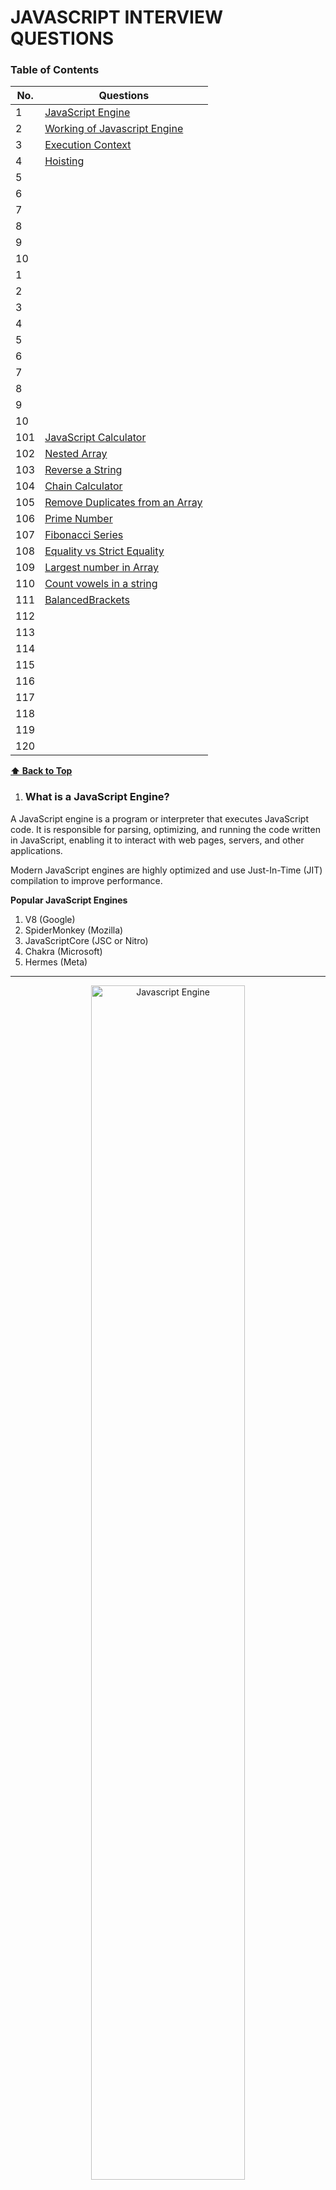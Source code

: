 # JAVASCRIPT INTERVIEW QUESTIONS 
### Table of Contents

| No. | Questions |
| --- | --------- |
| 1 | [JavaScript Engine](#What-is-a-JavaScript-Engine) |
| 2 | [Working of Javascript Engine](#How-Does-a-JavaScript-Engine-Work) |
| 3 | [Execution Context](#what-is-execution-context-) |
| 4 | [Hoisting](#Hoisting) |
| 5 | [](#) |
| 6 | [](#) |
| 7 | [](#) |
| 8 | [](#) |
| 9 | [](#) |
| 10 | [](#) |
| 1 | [](#) |
| 2 | [](#) |
| 3 | [](#) |
| 4 | [](#) |
| 5 | [](#) |
| 6 | [](#) |
| 7 | [](#) |
| 8 | [](#) |
| 9 | [](#) |
| 10 | [](#) |
| 101 | [JavaScript Calculator](#JavaScript-Calculator) |
| 102 | [Nested Array](#Nested-Array) |
| 103 | [Reverse a String](#Reverse-a-String) |
| 104 | [Chain Calculator](#Chain-Calculator) |
| 105 | [Remove Duplicates from an Array](#Remove-Duplicates-from-an-Array) |
| 106 | [Prime Number](#Prime-Number) |
| 107 | [Fibonacci Series](#Fibonacci-Series) |
| 108 | [Equality vs Strict Equality](#Equality-vs-Strict-Equality) |
| 109 | [Largest number in Array](#Largest-number-in-Array) |
| 110 | [Count vowels in a string](#Count-vowels-in-a-string) |
| 111 | [BalancedBrackets](#Balanced-Brackets) |
| 112 | [](#) |
| 113 | [](#) |
| 114 | [](#) |
| 115 | [](#) |
| 116 | [](#) |
| 117 | [](#) |
| 118 | [](#) |
| 119 | [](#) |
| 120 | [](#) |



**[⬆ Back to Top](#table-of-contents)**

1. ### What is a JavaScript Engine?
A JavaScript engine is a program or interpreter that executes JavaScript code. It is responsible for parsing, optimizing, and running the code written in JavaScript, enabling it to interact with web pages, servers, and other applications.

Modern JavaScript engines are highly optimized and use Just-In-Time (JIT) compilation to improve performance.

**Popular JavaScript Engines**
1. V8 (Google)
2. SpiderMonkey (Mozilla)
3. JavaScriptCore (JSC or Nitro)
4. Chakra (Microsoft)
5. Hermes (Meta)

---
<div>
<p align="center">
    <img src="./images/jsEngine_flow.png" alt="Javascript Engine" width="70%">
</p>
</div>

---
**[⬆ Back to Top](#table-of-contents)**




2. ### How Does a JavaScript Engine Work?

**Parsing:**
The engine reads the JavaScript code (source code) and converts it into an abstract syntax tree (AST), a structured representation of the code.

**Compilation:**
Instead of interpreting JavaScript directly (line-by-line), modern engines use JIT compilation, where the code is compiled into machine code during execution for faster performance.

**Execution:**
The compiled machine code is executed, and the JavaScript program runs.

**Optimization:**
Engines continuously analyze the running code and optimize it for better performance, adapting to frequently executed paths (hot code).

**[⬆ Back to Top](#table-of-contents)**





3. ### What is Execution context ?
In JavaScript, the execution context is the environment in which JavaScript code is evaluated and executed. It determines:
1. What data is accessible (variables, functions, objects).
2. How the code behaves in a specific context.
Every time a function is invoked, or the global code is executed, an execution context is created.
---
<div>
<p align="center">
    <img src="./images/executionContext.png" alt="Javascript Engine" width="70%">
</p>
</div>

---
**TYPES of Execution Context**
1. Global Execution Context (GEC)
2. Function Execution Context (FEC)
3. Eval Execution Context (rare)

**PHASES of Execution Context**

Each execution context goes through two phases:

**Creation Phase:**
1. Memory is allocated for variables and functions.
2. Variables are set to undefined (hoisting).
3. Functions are stored in their entirety (hoisting).
4. this is determined based on the context.

**Execution Phase:**
1. Code is executed line by line.
2. Variables are assigned their actual values.

**COMPONENTS of an Execution Context**

**Variable Environment:**
1. Stores variables, function declarations, and the outer environment reference.

**Lexical Environment:**
1. The structure holding the local variables and functions.
2. Considers the location of variables in the source code.

**this Binding:**
1. Refers to the object associated with the execution context.
2. In the global context, this refers to the global object (window or global).
3. Inside functions, it depends on how the function is called (e.g., method call, arrow function).

**Execution Context STACK (Call Stack)**
JavaScript uses a call stack to manage execution contexts. When a function is called:

1. A new execution context is created and added to the stack.
2. When the function finishes execution, its context is removed from the stack.

**Examples**
```javascript
     var name = "Jack";                  
    console.log("Global Execution Context : var name ");

    function greeting() {
        console.log('Execution context starts : greeting')
        console.log("GREETING");
        sayHi();
        console.log('Execution context ends : greeting')
    }

    function sayHi() {
        console.log('Execution context starts : sayHi')
        console.log("HI " , name.toUpperCase() , 'HOW ARE YOU ? ' );
        console.log('Execution context ends : sayHi')
    }

    greeting();
    console.log("Global Execution Context");

```
Execution Steps:
1. STEP 1: The GEC is created and pushed on the execution stack as the global() object.
2. STEP 2: The greeting() function is invoked and pushed on the stack.
3. STEP 2: The sayHi() function is invoked and pushed on the stack.
4. STEP 3: The sayHi() function is popped off the stack.
5. STEP 3: The greetings() function is popped off the stack.
---
<div>
<p align="center">
    <img src="./images/executionStack.png" alt="Javascript Engine" width="70%">
</p>
</div>

---


Visualizing Execution Context
```javascript
    function greet() {
        let name = "John";
        console.log("Hello, " + name);
    }

    greet();
```
1. Global Execution Context:
    a. greet is defined.
2. Function Execution Context for greet:
    a. name is stored in memory.
    b. console.log() executes.

**[⬆ Back to Top](#table-of-contents)**





4. ### Hoisting

**[⬆ Back to Top](#table-of-contents)**





101. ### JavaScript Calculator
Write a program to make a calculator using simple javascript, html, css.

**[⬆ Back to Top](#table-of-contents)**

102. ### Nested Array
Write a program to flatten a nested array.
[[2,3],[2,6,7,9],87,12,[23,[56,22,[45,66,78]]]]

Using Array.flat():
```javascript
   const nestedArray = [[2,3],[2,6,7,9],87,12,[23,[56,22,[45,66,78]]]];
   var result = nestedArray.flat(Infinity);
   console.log(result);
```

Using for loop: 
```javascript
   const nestedArray = [[2,3],[2,6,7,9],87,12,[23,[56,22,[45,66,78]]]];
   result = flattenTheArray(nestedArray);
   console.log(result);

    function flattenTheArray(arr){
        let flatArray = [];
        for(let i=0;i<arr.length;i++){
            if(Array.isArray(arr[i])){
                flatArray = flatArray.concat(flattenTheArray(arr[i]))
            }else{
                flatArray.push(arr[i]);
            }
        }
        return flatArray;
    }
```

Using reduce method: 
```javascript
   result = flattenTheArrayUsingReduce(nestedArray);
   console.log(result);

   function flattenTheArrayUsingReduce(arr){
        return arr.reduce((acc, item)=>{
            return acc.concat(Array.isArray(item)? flattenTheArrayUsingReduce(item):item)
        }, []); 
    }
```

**[⬆ Back to Top](#table-of-contents)**

103. ### Reverse a String
Write a program to reverse a string


```javascript
const input = "uzbekistan";

//Method1 
var result = input.split('').reverse().flat().join('');
console.log("Using short method : ", result);


//Method2
function reverseTheString(str){
    let reversedStr='';
    for(let i=str.length-1;i>=0;i--){
        reversedStr+=str[i];
    }
    return reversedStr
}
result=(reverseTheString(input));
console.log('Using for loop : ', result)
```

**[⬆ Back to Top](#table-of-contents)**

104. ### Chain Calculator
Write a program to make a chain calculator in javascript

```javascript
class ChainCalculator {
    constructor(value = 0) {
      this.value = value;
    }
  
    add(num) {
      this.value += num;
      return this; // Enable chaining
    }
  
    subtract(num) {
      this.value -= num;
      return this;
    }
  
    multiply(num) {
      this.value *= num;
      return this;
    }
  
    divide(num) {
      if (num === 0) {
        throw new Error("Cannot divide by zero");
      }
      this.value /= num;
      return this;
    }
  
    reset() {
      this.value = 0;
      return this;
    }
  
    getResult() {
      return this.value;
    }
  }
  
  
  const calculator = new ChainCalculator();
  const result = calculator
    .add(20)         
    .subtract(5)     
    .multiply(10)     
    .divide(4)      
    .getResult();    
  
  console.log("Result :  ",  result); 
```

**[⬆ Back to Top](#table-of-contents)**

105. ### Remove Duplicates from an Array
Write a program to remove duplicates from an array 
[1,4,5,6,98,56,76,22,98,5]

```javascript
    const input = [1,4,5,6,98,56,76,22,98,5];


    //Method1 
    var uniqueArray = [...new Set(input)];
    console.log("Using Set : ", uniqueArray);


    //Method2
    function removeDuplicates(arr){
        let result=[];
        arr.forEach(item => {
            if(!result.includes(item)){
                result.push(item)
            }
        })
        return result
    }
    uniqueArray=removeDuplicates(input);
    console.log('Using for each : ', uniqueArray)
```

**[⬆ Back to Top](#table-of-contents)**

106. ### Check if Prime number
Write a program to check if given number is prime or not.

```javascript
    const input = 29;

    function isPrime(num){
        if(num<1) return false;
        if(num===2)  return true;
        for(let i =2 ; i<Math.sqrt(num);i++){
            if(num%i === 0) return false;
        }
        return true;
    }

    result=isPrime(input);
    console.log('Is prime ?  ', result)
```

**[⬆ Back to Top](#table-of-contents)**

107. ### Fibonacci Series
Write a program to generate a fibonacci series for n numbers given.
Take input = 15. Generate a sequence of 15count. Result should be Result shoud be [0,1,1,2,3,5,8,13,21,34,55,89,144,233,377]

```javascript
    input = 15;

    function fibonacciSeries(num){
        console.log(num)
        let series = [0,1];
        for(let i=0; i<num-2; i++){
            series.push(series[i]+ series[i+1]);
        }
        return series;
    }

    console.log('Series upto is', fibonacciSeries(input));
```

**[⬆ Back to Top](#table-of-contents)**

108. ### Equality vs Strict Equality
Few examples of comparison between == and ===

```javascript
    console.log("Object and Primitive Comparison")
    const obj = { key: 'value' };
    console.log(obj == '[object Object]'); // true
    console.log(obj === '[object Object]'); // false
```

```javascript
    console.log("Equality and Type Coercion")
    console.log(0 == false); // true
    console.log(0 === false); // false
    console.log('' == false); // true
    console.log('' === false); // false
```

```javascript
    console.log("Complex Coercion with Arrays")
    console.log([] == 0); // true
    console.log([] === 0); // false
    console.log([1] == 1); // true
    console.log([1] === 1); // false
    console.log([1, 2] == '1,2'); // true
    console.log([1, 2] === '1,2'); // false
```

```javascript
    console.log("Implicit Conversion with null and undefined")
    console.log(null == undefined); // true
    console.log(null === undefined); // false
    console.log(null == 0); // false
    console.log(undefined == 0); // false
    console.log(undefined === 0); // false
```

```javascript
    console.log("Edge Cases with NaN");
    console.log(NaN == NaN); // false
    console.log(NaN === NaN); // false
    console.log(isNaN(NaN)); // true
    console.log(Number.isNaN(NaN)); // true
```

```javascript
    console.log("Comparing Functions")
    function funcA() {}
    function funcB() {}
    console.log(funcA == funcB); // ?
    console.log(funcA === funcB); // ?
    console.log(funcA == funcA); // ?
    console.log(funcA === funcA); // ?
```

```javascript
    console.log("String and Number Comparisons")
    console.log('42' == 42); // true
    console.log('42' === 42); // false
    console.log('0x2A' == 42); // true
    console.log('0x2A' === 42); // false
```

```javascript
    console.log("Dynamic Values");
    let a = true;
    let b = '1';
    console.log(a == b); // true
    console.log(a === b); // false

    b = 1;
    console.log(a == b); // true
    console.log(a === b); // false

    b = true;
    console.log(a == b); // true
    console.log(a === b); // true
```

```javascript
    console.log("Symbol Comparisons");
    const sym1 = Symbol('id');
    const sym2 = Symbol('id');
    console.log(sym1 )
    console.log(sym2)
    console.log(sym1 == sym2); // false
    console.log(sym1 === sym2); // false
    console.log(sym1 == sym1); // true
    console.log(sym1 === sym1); // true
```

```javascript
    console.log("Object to Primitive Conversion");
    const obj1 = { valueOf: () => 1 };
    const obj2 = { toString: () => '1' };
    console.log(obj1 == obj2); // false
    console.log(obj1 === obj2); // false
```

**[⬆ Back to Top](#table-of-contents)**

109. ### Largest number in Array
Find largest number in a given array

```javascript
    input = [3,5,8,77,35,98,2,35];

    // Method 1
    function largest(arr){
        let largest = arr[0];
        for(let i=0; i<arr.length; i++){
        if(arr[i]>largest)  { largest=arr[i]}
        }
        return largest
    }
    console.log('Using for loop ', largest(input));


    //Method2 
    function largestNumber(arr){
        return Math.max(...arr)
    }
    console.log('Using Math ', largestNumber(input));

    //Method3
    function largestNumberUsingSort(arr){
        arr.sort((a,b)=> b-a);
        return arr[0];
    }
    console.log('Using sort : ', largestNumberUsingSort(input));
```

**[⬆ Back to Top](#table-of-contents)**

110. ### Count vowels in a string
Write a program to count number of vowels in given string

```javascript
    input = 'uzbekistan';

    // Method 1
    function countVowels(str){
        let vowelsStr = 'aeiouAEIOU';
        let count = 0;
        for(let char of str){
            if(vowelsStr.includes(char)){
            count++;
            }
        }
        return count;
    }
    console.log('Using for loop ', countVowels(input));


    //Method2 
    function countVowelsUsingRegex(str){
        const matches = str.match(/[aeiouAEIOU]/g);
        return matches? matches.length: 0;
        
    }
    console.log('Using regex ', countVowelsUsingRegex(input));
```
**[⬆ Back to Top](#table-of-contents)**

111. ### BalancedBrackets
Check if all brackets are balanced.
([{}]) should return true
(((}}}{][] should return false

**[⬆ Back to Top](#table-of-contents)**

112.

113.

114.
